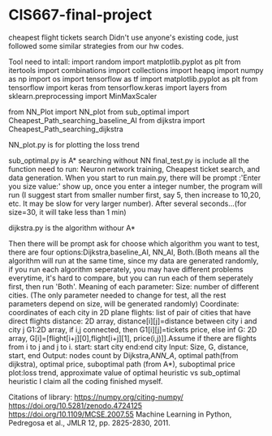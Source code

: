 # CIS667-final-project
cheapest flight tickets search
Didn't use anyone's existing code, just followed some similar strategies from our hw codes.

Tool need to intall:
import random
import matplotlib.pyplot as plt
from itertools import combinations
import collections
import heapq
import numpy as np
import os
import tensorflow as tf
import matplotlib.pyplot as plt
from tensorflow import keras
from tensorflow.keras import layers
from sklearn.preprocessing import MinMaxScaler

from NN_Plot import NN_plot
from sub_optimal import Cheapest_Path_searching_baseline_AI
from dijkstra import Cheapest_Path_searching_dijkstra

NN_plot.py is for plotting the loss trend

sub_optimal.py is A* searching without NN
final_test.py is include all the function need to run: Neuron network training, Cheapest ticket search, and data generation.
When you start to run main.py, there will be prompt :'Enter you size value:' show up, once you enter a integer number, the program will run
(I suggest start from smaller number first, say 5, then increase to 10,20, etc. It may be slow for very larger number). After several seconds...(for size=30, it will take less than 1 min)

dijkstra.py is the algorithm withour A*

Then there will be prompt ask for choose which algorithm you want to test, there are four options:Dijkstra,baseline_AI, NN_AI, Both.(Both means all the algorithm will run at the same time, since my data are generated randomly, if you run each algorithm seperately, you may have different problems everytime, it's hard to compare, but you can run each of them seperately first, then run 'Both'.
Meaning of each parameter:
Size: number of different cities. (The only parameter needed to change for test, all the rest parameters depend on size, will be generated randomly)
Coordinate: coordinates of each city in 2D plane
flights: list of pair of cities that have direct flights
distance: 2D array, distance[i][j]=distance between city i and city j
G1:2D array, if i,j connected, then G1[i][j]=tickets price, else inf
G: 2D array, G[i]=[flight[i+j][0],flight[i+j][1], price(i,j)]].Assume if there are flights from i to j and j to i.
start: start city
end:end city
Input: Size, G, distance, start, end
Output: nodes count by Dijkstra,A*NN_A*, optimal path(from dijkstra), optimal price, suboptimal path (from A*), suboptimal price
plot:loss trend, approximate value of optimal heuristic vs sub_optimal heuristic
I claim all the coding finished myself.

Citations of library:
https://numpy.org/citing-numpy/
https://doi.org/10.5281/zenodo.4724125
https://doi.org/10.1109/MCSE.2007.55
Machine Learning in Python, Pedregosa et al., JMLR 12, pp. 2825-2830, 2011.
